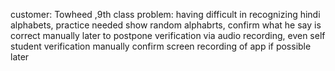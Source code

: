 customer: Towheed ,9th class
problem: having difficult in recognizing hindi alphabets, practice needed
show random alphabrts, confirm what he say is correct manually
later to postpone verification via audio recording,
even self student verification manually
confirm screen recording of app if possible later
